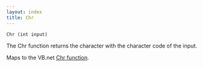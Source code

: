 ```yaml
---
layout: index
title: Chr
---
```


    Chr (int input)

The Chr function returns the character with the character code of the input.

Maps to the VB.net [Chr function](http://msdn.microsoft.com/en-us/library/613dxh46%28v=VS.80%29.aspx).
